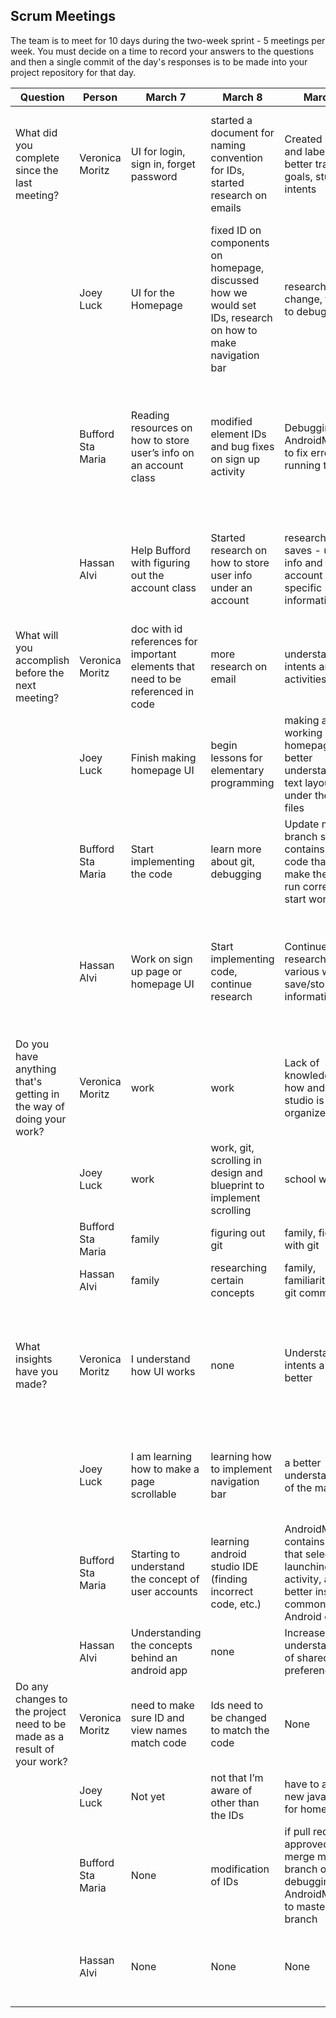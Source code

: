 ## Scrum Meetings
The team is to meet for 10 days during the two-week sprint - 5 meetings per week. You must decide on a time to record your answers to the questions and then a single commit of the day's responses is to be made into your project repository for that day.

Question | Person | March 7 | March 8 | March 9 | March 10 | March 11 | March 12 | day |day | day | day |
------------|---------------------------------------------------------------------|-----|-----|-----|-----|-----|-----|-----|----|-----|-----|                                                              
| What did you complete since the last meeting? | Veronica Moritz | UI for login, sign in, forget password | started a document for naming convention for IDs, started research on emails | Created issues and labels to better track of goals, studied intents | Looked into Firebase, Smart Lock, and Room(recommended database API)and  attempted to connect two activities with an intent | Figured out how to get Firebase into the app, started psuedocode for the Login and Signup Activities with the changes Firebase will cause | Started SignIn Activity
|            | Joey Luck | UI for the Homepage | fixed ID on components on homepage, discussed how we would set IDs, research on how to make navigation bar | research, color change, trying to debug | finished homepage UI design, updated IDs, created navigationbar xml | working on homepage java file, made homepage an activity in manifests | working on login class, research on firebase
|            | Bufford Sta Maria | Reading resources on how to store user’s info on an account class | modified element IDs and bug fixes on sign up activity | Debugging AndroidManifest to fix error on running the app | Helped Joey debug his code so that it launches SignUpActivity | Finished implementing startup activity | Working on ‘first time’ feature (from startup activity, redirect to sign up if first time opening app, otherwise, go to sign in activity)
|            | Hassan Alvi | Help Bufford with figuring out the account class | Started research on how to store user info under an account | research into saves - user info and other account specific information | More research into saving user info/data/progress | Created forgot username screen/researched emails | Created the forgot password screen/ researched and implemented email feature
| What will you accomplish before the next meeting? | Veronica Moritz | doc with id references for important elements that need to be referenced in code | more research on email | understand intents and activities better | Figure out what’s wrong with my gradle, hopefully can either design and start database or work on code | start implementing and test SignUp | Finish SignIn Activity
|            | Joey Luck | Finish making homepage UI | begin lessons for elementary programming | making a working homepage, better understand the text layout under the xml files | work on navigation bar | connect navigation bar to homepage | implement firebase into the project
|            | Bufford Sta Maria | Start implementing the code | learn more about git, debugging | Update master branch so that it contains correct code that will make the app run correctly, start working on | work on StartupActivity, cleanup ‘yellow warnings’ on activities | implement a way to transition to sign up page upon launching the app for the first time; otherwise, go to sign in page | Finish implementing the ‘first time’ feature
|            | Hassan Alvi | Work on sign up page or homepage UI | Start implementing code, continue research | Continue research into various ways to save/store information | Try and implement findings | Create forgot password screen/research emails + begin implementation | Finish implementation of forgot password and forgot username source code files + continue research into firebase
| Do you have anything that's getting in the way of doing your work? | Veronica Moritz | work | work | Lack of knowledge of how android studio is organized | bad internet connection | work | none
|            | Joey Luck | work | work, git, scrolling in design and blueprint to implement scrolling | school work | school work, power outages | work, school, homework | school, school work, exams
|            | Bufford Sta Maria | family | figuring out git | family, fighting with git | family, book readings from another class | tiredness from daylight savings time change | family
|            | Hassan Alvi | family | researching certain concepts | family, familiarity with git commands | family, studying for another class | other classes' work | Having to learn firebase, other classes
| What insights have you made? | Veronica Moritz | I understand how UI works | none | Understand intents a little better | I don’t understand security | Beginning to learn what’s important when it comes to security and the different ways that apps can use to for signing in, such as anonymous signing, google signing in, and tokens | none
|            | Joey Luck | I am learning how to make a page scrollable | learning how to implement navigation bar | a better understanding of the manifests | learned about different layouts, learning about the manifests, learning about the different types of java documents | learned more about the manifests, learned more about the structure of android apps | learned about using firebase to store passwords and email addresses
|            | Bufford Sta Maria | Starting to understand the concept of user accounts | learning android studio IDE (finding incorrect code, etc.) | AndroidManifest contains code that selects the launching activity, and better insight on common Android errors | Android Studio provides activity templates that can be used as starter code or a guide | I learned how to start a new activity, how to create a splash screen, and how to hide action and notification bars | How to do stuff when opening the app for the first time
|            | Hassan Alvi | Understanding the concepts behind an android app | none | Increased understanding of shared preferences | gained knowledge of internal storage, this is more complex than I assumed | learned various email related methods | How to send emails from the app
| Do any changes to the project need to be made as a result of your work? | Veronica Moritz | need to make sure ID and view names match code | Ids need to be changed to match the code | None | Probably will be changes, not sure of all of them | Possible | no
|            | Joey Luck | Not yet | not that I’m aware of other than the IDs | have to add a new java doc for homepage | unsure at the moment | possibly | no
|            | Bufford Sta Maria | None | modification of IDs | if pull request is approved, then merge my branch on debugging AndroidManifest to master branch | None | my startup branch needs to be merged with master | create a new branch for ‘first time’ feature, and possibly merge it to master once finished
|            | Hassan Alvi | None | None | None | None | Screens need to be linked to their various buttons (forgot username/password) | Screens will need to be linked together after signup/ login screens are complete
